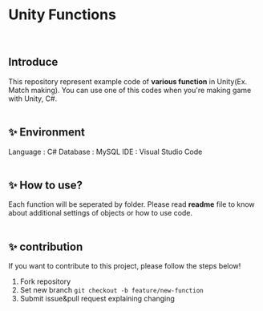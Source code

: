 # Unity Functions
<br>

##  Introduce
This repository represent example code of **various function** in Unity(Ex. Match making). You can use one of this codes when you're making game with Unity, C#. 
<br><br>

## ✨ Environment
Language : C#
Database : MySQL
IDE : Visual Studio Code
<br><br>

## ✨ How to use?
Each function will be seperated by folder. Please read **readme** file to know about additional settings of objects or how to use code. 
<br><br>

## ✨ contribution
If you want to contribute to this project, please follow the steps below!

1. Fork repository
2. Set new branch
```git checkout -b feature/new-function```
3. Submit issue&pull request explaining changing
